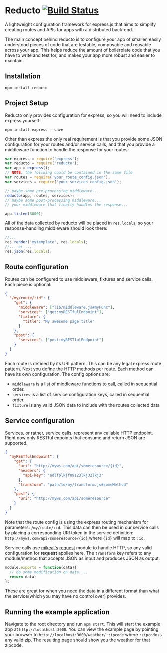 # Reducto [![Build Status](https://travis-ci.org/michaelleeallen/reducto.png)](https://travis-ci.org/michaelleeallen/reducto)

A lightweight configuration framework for express.js that aims to simplify creating routes and APIs for apps with
a distributed back-end.

The main concept behind reducto is to configure your app of smaller, easily understood pieces of code that are testable, composable and reusable across your app. This helps reduce the amount of boilerplate code that you have
to write and test for, and makes your app more robust and easier to maintain.

## Installation

	npm install reducto

## Project Setup

Reducto only provides configuration for express, so you will need to include express
yourself:

	npm install express --save

Other than express the only real requirement is that you provide some JSON configuration
for your routes and/or service calls, and that you provide a middleware function to handle
the response for your routes:
```javascript
var express = require('express');
var reducto = require('reducto');
var app = express();
// NOTE: the follwing could be contained in the same file
var routes = require('your_route_config.json');
var services = require('your_services_config.json');

// maybe some pre-processing middleware...
reducto(app, routes, services);
// maybe some post-processing middleware...
// your middleware that finally handles the response...

app.listen(3000);
```
All of the data collected by reducto will be placed in `res.locals`, so your response-handling
middleware should look there:
```javascript
//...
res.render('mytemplate', res.locals);
//... or ...
res.json(res.locals);
```

## Route configuration

Routes can be configured to use middleware, fixtures and service calls. Each piece is optional:
```json
{
  "/my/route/:id": {
    "get": {
      "middleware": ["lib/middleware.js#myFunc"],
      "services": ["get:myRESTfulEndpoint"],
      "fixture": {
        "title": "My awesome page title"
      }
    },
    "post": {
      "services": ["post:myRESTfulEndpoint"]
    }
  }
}
```
Each route is defined by its URI pattern. This can be any legal express route pattern. Next you define
the HTTP methods per route. Each method can have its own configuration. The config options are:
- `middleware` is a list of middleware functions to call, called in sequential order.
- `services` is a list of service configuration keys, called in sequential order.
- `fixture` is any valid JSON data to include with the routes collected data

## Service configuration

Services, or rather, service calls, represent any callable HTTP endpoint. Right now only RESTful enpoints that
consume and return JSON are supported.
```json
{
  "myRESTfulEndpoint": {
    "get": {
      "uri": "http://myws.com/api/someresource/{id}",
      "headers": {
        "api-key": "adlfplkjf09123lkj32lkj3"
      },
      "transform": "path/to/my/transform.js#someMethod"
    },
    "post": {
      "uri": "http://myws.com/api/someresource"
    }
  }
}
```
Note that the route config is using
the express routing mechanism for parameters: `/my/route/:id`. This data can then be used in our service calls by
placing a corresponding URI token in the service definition: `http://myws.com/api/someresource/{id}` where `{id}`
will map to `:id`.

Service calls use [mikeal's](https://github.com/mikeal) [request](https://github.com/mikeal/request) module to handle HTTP, so any valid configuration for
**request** applies here. The `transform` key refers to any module/method that accepts JSON as input and produces JSON as output:
```javascript
module.exports = function(data){
  // do some modification on data ...
  return data;
};
```
These are great for when you need the data in a different format than what the service(which you may have no control over) provides.

## Running the example application

Navigate to the root directory and run `npm start`. This will start the example app at
`http://localhost:3000`. You can view the example page by pointing your browser to `http://localhost:3000/weather/:zipcode`
where `:zipcode` is any valid zip. The resulting page should show you the weather for that zipcode.
